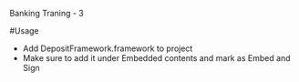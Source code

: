 Banking Traning - 3 

 #Usage
- Add DepositFramework.framework to project
- Make sure to add it under Embedded contents and mark as Embed and Sign

